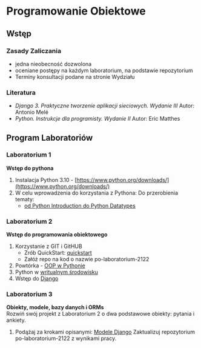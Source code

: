 # Programowanie Obiektowe
## Wstęp
### Zasady Zaliczania
- jedna nieobecność dozwolona
- oceniane postępy na każdym laboratorium, na podstawie repozytorium
- Terminy konsultacji podane na stronie Wydziału
### Literatura
- *Django 3. Praktyczne tworzenie aplikacji sieciowych. Wydanie III* Autor: Antonio Melé
- *Python. Instrukcje dla programisty. Wydanie II* Autor: Eric Matthes

## Program Laboratoriów
### Laboratorium 1
**Wstęp do pythona**
1. Instalacja Python 3.10 - [https://www.python.org/downloads/](https://www.python.org/downloads/)
2.  W celu wprowadzenia do korzystania z Pythona:
Do przerobienia tematy:
    - [od Python Introduction do Python Datatypes](
https://www.programiz.com/python-programming/first-program)

### Laboratorium 2
**Wstęp do programowania obiektowego**
1. Korzystanie z GIT i GitHUB
    - Zrób QuickStart: [quickstart](https://docs.github.com/en/get-started/quickstart)
    - Załóż repo na kod o nazwie po-laboratorium-2122
2. Powtórka - [OOP w Pythonie](https://www.programiz.com/python-programming/object-oriented-programming)
3. Python w [writualnym środowisku](https://realpython.com/python-virtual-environments-a-primer/)
4. Wstęp do [Django](https://docs.djangoproject.com/en/4.0/intro/tutorial01/)

### Laboratorium 3
**Obiekty, modele, bazy danych i ORMs**  
Rozwiń swój projekt z Laboratorium 2 o dwa podstawowe obiekty: pytania i ankiety.  
1. Podążaj za krokami opisanymi: [Modele Django](https://docs.djangoproject.com/en/4.0/intro/tutorial02/)
Zaktualizuj repozytorium po-laboratorium-2122 z wynikami pracy.



